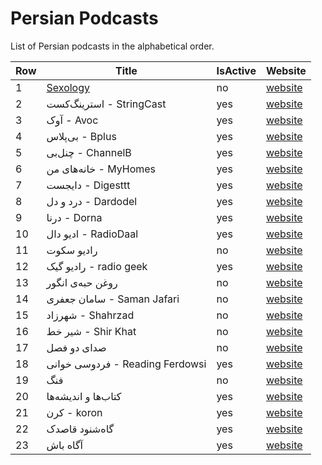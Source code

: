 # Persian Podcasts
List of Persian podcasts in the alphabetical order.


| Row|Title|IsActive|Website|
| ------------- | ------------- |------------- |------------- |
|1|[Sexology](https://itunes.apple.com/us/podcast/sexology/id1120344987?mt=2)|no|[website](https://itunes.apple.com/us/podcast/sexology/id1120344987?mt=2)|
|2|استرینگ‌کست - StringCast|yes|[website](https://itunes.apple.com/us/podcast/stringcast/id1071231748?mt=2)|
|3|آوک - Avoc|yes|[website](https://itunes.apple.com/us/podcast/avoc-%D8%A2%D9%88%D8%A7%DA%A9/id1146166054?mt=2)|
|4| بی‌پلاس - Bplus|yes|[website](https://bpluspodcast.com)|
|5|چنل‌بی - ChannelB|yes|[website](http://channelbpodcast.com)|
|6|خانه‌های من - MyHomes|yes|[website](https://itunes.apple.com/us/podcast/myhomespodcast/id1331026409?mt=2)|
|7|دایجست - Digesttt|yes|[website](https://itunes.apple.com/us/podcast/digesttt-%D8%B1%D8%A7%D8%AF%DB%8C%D9%88-%D8%AF%D8%A7%DB%8C%D8%AC%D8%B3%D8%AA/id1355302117?mt=2)|
|8|درد و دل - Dardodel|yes|[website](https://itunes.apple.com/us/podcast/%D9%BE%D8%A7%D8%AF%DA%A9%D8%B3%D8%AA-%D8%AF%D8%B1%D8%AF-%D9%88-%D8%AF%D9%84-dardodel-podcast/id1220242220?mt=2)|
|9|درنا - Dorna|yes|[website](https://itunes.apple.com/us/podcast/dornapodcast/id1262642221?mt=2)|
|10|ادیو دال - RadioDaal|yes|[website](https://itunes.apple.com/us/podcast/%D8%B1%D8%A7%D8%AF%DB%8C%D9%88-%D8%AF%D8%A7%D9%84/id1268317148?mt=2)|
|11| رادیو سکوت|no|[website](https://itunes.apple.com/us/podcast/%D8%B1%D8%A7%D8%AF%DB%8C%D9%88-%D8%B3%DA%A9%D9%88%D8%AA/id1085498985?mt=2)|
|12|رادیو گیک - radio geek|yes|[website](http://jadi.net/podcast)
|13|روغن حبه‌ی انگور|no|[website](https://itunes.apple.com/us/podcast/%D8%B1%D8%A7%D8%AF%DB%8C%D9%88-%D8%B1%D9%88%D8%BA%D9%86-%D8%AD%D8%A8%D9%87-%DB%8C-%D8%A7%D9%86%DA%AF%D9%88%D8%B1/id1037208693?mt=2)|
|14|سامان جعفری - Saman Jafari|no|[website](https://itunes.apple.com/us/podcast/saman-jafari/id892796074?mt=2)|
|15|شهرزاد - Shahrzad|no|[website](https://itunes.apple.com/us/podcast/radio-shahrzad/id792863193?mt=2)|
|16|شیر خط - Shir Khat|no|[website](https://itunes.apple.com/us/podcast/shir-khat-persian-blockchain-podcast/id1221206951?mt=2)|
|17|صدای دو فصل|no|[website](https://itunes.apple.com/us/podcast/%D8%B5%D8%AF%D8%A7%DB%8C-%D8%AF%D9%88%D9%81%D8%B5%D9%84/id1070867424?mt=2)|
|18|فردوسی خوانی - Reading Ferdowsi|yes|[website](https://itunes.apple.com/us/podcast/reading-ferdowsi-فردوسی-خوانی/id1354253207)|
|19|فنگ|no|[website](https://itunes.apple.com/us/podcast/%D8%B1%D8%A7%D8%AF%DB%8C%D9%88%D9%81%D9%86%DA%AF/id496912861?mt=2)| 
|20|کتاب‌ها و اندیشه‌ها|yes|[website](https://itunes.apple.com/us/podcast/%DA%A9%D8%AA%D8%A7%D8%A8-%D9%87%D8%A7-%D9%88-%D8%A7%D9%86%D8%AF%DB%8C%D8%B4%D9%87-%D9%87%D8%A7/id1004965913?mt=2)|
|21|کرن - koron|yes|[website](https://itunes.apple.com/us/podcast/koron/id1352819961?mt=2)|
|22|گاه‌شنود قاصدک|yes|[website](https://itunes.apple.com/us/podcast/%DA%AF%D8%A7%D9%87-%D8%B4%D9%86%D9%88%D8%AF-%D9%82%D8%A7%D8%B5%D8%AF%DA%A9/id382978886?mt=2)|
|23|آگاه باش|yes|[website](https://anchor.fm/agahbash)|
